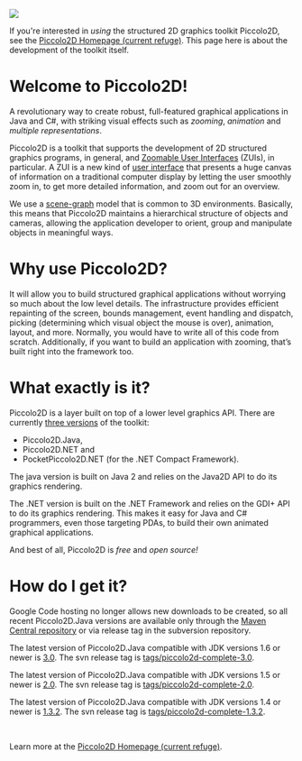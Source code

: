 [![](http://piccolo2d.googlecode.com/svn/site/images/Piccolo2D-Logo.png)](http://piccolo2d.mro.name/)

If you're interested in _using_ the structured 2D graphics toolkit Piccolo2D, see the [Piccolo2D Homepage (current refuge)](http://piccolo2d.mro.name/). This page here is about the development of the toolkit itself.

# Welcome to Piccolo2D!
A revolutionary way to create robust, full-featured graphical applications in Java and C#, with striking visual effects such as _zooming_, _animation_ and _multiple representations_.

Piccolo2D is a toolkit that supports the development of 2D structured graphics programs, in general, and [Zoomable User Interfaces](http://en.wikipedia.org/wiki/Zooming_User_Interface) (ZUIs), in particular. A ZUI is a new kind of [user interface](http://en.wikipedia.org/wiki/User_interface) that presents a huge canvas of information on a traditional computer display by letting the user smoothly zoom in, to get more detailed information, and zoom out for an overview.

We use a [scene-graph](http://en.wikipedia.org/wiki/Scene_graph) model that is common to 3D environments. Basically, this means that Piccolo2D maintains a hierarchical structure of objects and cameras, allowing the application developer to orient, group and manipulate objects in meaningful ways.

# Why use Piccolo2D?
It will allow you to build structured graphical applications without worrying so much about the low level details. The infrastructure provides efficient repainting of the screen, bounds management, event handling and dispatch, picking (determining which visual object the mouse is over), animation, layout, and more. Normally, you would have to write all of this code from scratch. Additionally, if you want to build an application with zooming, that’s built right into the framework too.

# What exactly is it?
Piccolo2D is a layer built on top of a lower level graphics API. There are currently [three versions](http://www.piccolo2d.org/learn/comparison.html) of the toolkit:
  * Piccolo2D.Java,
  * Piccolo2D.NET and
  * PocketPiccolo2D.NET (for the .NET Compact Framework).

The java version is built on Java 2 and relies on the Java2D API to do its graphics rendering.

The .NET version is built on the .NET Framework and relies on the GDI+ API to do its graphics rendering. This makes it easy for Java and C# programmers, even those targeting PDAs, to build their own animated graphical applications.

And best of all, Piccolo2D is _free_ and _open source!_

# How do I get it?

Google Code hosting no longer allows new downloads to be created, so all recent Piccolo2D.Java versions are available only through the [Maven Central repository](http://search.maven.org/#search|ga|1|g%3A%22org.piccolo2d%22) or via release tag in the subversion repository.

The latest version of Piccolo2D.Java compatible with JDK versions 1.6 or newer is [3.0](http://search.maven.org/#search|ga|1|g%3A%22org.piccolo2d%22%20AND%20v%3A%223.0%22).  The svn release tag is [tags/piccolo2d-complete-3.0](http://code.google.com/p/piccolo2d/source/browse#svn%2Fpiccolo2d.java%2Ftags%2Fpiccolo2d-complete-3.0).

The latest version of Piccolo2D.Java compatible with JDK versions 1.5 or newer is [2.0](http://search.maven.org/#search|ga|1|g%3A%22org.piccolo2d%22%20AND%20v%3A%222.0%22).  The svn release tag is [tags/piccolo2d-complete-2.0](http://code.google.com/p/piccolo2d/source/browse#svn%2Fpiccolo2d.java%2Ftags%2Fpiccolo2d-complete-2.0).

The latest version of Piccolo2D.Java compatible with JDK versions 1.4 or newer is [1.3.2](http://search.maven.org/#search|ga|1|g%3A%22org.piccolo2d%22%20AND%20v%3A%221.3.2%22).  The svn release tag is [tags/piccolo2d-complete-1.3.2](http://code.google.com/p/piccolo2d/source/browse#svn%2Fpiccolo2d.java%2Ftags%2Fpiccolo2d-complete-1.3.2).

<br />

Learn more at the [Piccolo2D Homepage (current refuge)](http://piccolo2d.mro.name/).